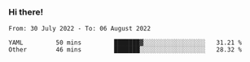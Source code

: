 ### Hi there!

<!--START_SECTION:waka-->

```text
From: 30 July 2022 - To: 06 August 2022

YAML         50 mins         ███████▓░░░░░░░░░░░░░░░░░   31.21 %
Other        46 mins         ███████░░░░░░░░░░░░░░░░░░   28.32 %
```

<!--END_SECTION:waka-->
